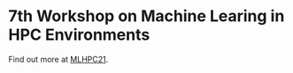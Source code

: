 # 7th Workshop on Machine Learing in HPC Environments

Find out more at [MLHPC21](http://ornlcda.github.io/MLHPC21).
